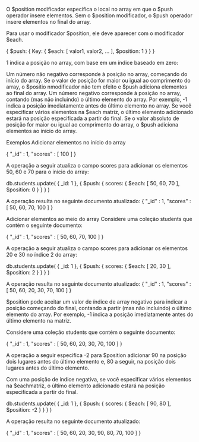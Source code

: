 O $position modificador especifica o local no array em que o $push operador insere elementos. Sem o $position modificador, o $push operador insere elementos no final do array. 
<p>
Para usar o modificador $position, ele deve aparecer com o modificador $each.
<p>
{
  $push: {
    Key: {
       $each: [ valor1, valor2, ... ],
       $position: 1
    }
  }
}
<p>
1 indica a posição no array, com base em um índice baseado em zero:
<p>
Um número não negativo corresponde à posição no array, começando do início do array. Se o valor de posição for maior ou igual ao comprimento do array, o $positio nmodificador não tem efeito e $push adiciona elementos ao final do array.
Um número negativo corresponde à posição no array, contando (mas não incluindo) o último elemento do array. Por exemplo, -1 indica a posição imediatamente antes do último elemento no array. Se você especificar vários elementos na $each matriz, o último elemento adicionado estará na posição especificada a partir do final. Se o valor absoluto de posição for maior ou igual ao comprimento do array, o $push adiciona elementos ao início do array.
<p>
Exemplos 
Adicionar elementos no início do array
<p>
{ "_id" : 1, "scores" : [ 100 ] }
<p>
A operação a seguir atualiza o campo scores para adicionar os elementos 50, 60 e 70 para o início do array:
<p>
db.students.update(
   { _id: 1 },
   {
     $push: {
        scores: {
           $each: [ 50, 60, 70 ],
           $position: 0
        }
     }
   }
)
<p>
A operação resulta no seguinte documento atualizado:
{ "_id" : 1, "scores" : [  50,  60,  70,  100 ] }
<p>
Adicionar elementos ao meio do array 
Considere uma coleção students que contém o seguinte documento:
<p>
{ "_id" : 1, "scores" : [  50,  60,  70,  100 ] }
<p>
A operação a seguir atualiza o campo scores para adicionar os elementos 20 e 30 no índice 2 do array:
<p>
db.students.update(
   { _id: 1 },
   {
     $push: {
        scores: {
           $each: [ 20, 30 ],
           $position: 2
        }
     }
   }
)
<p>
A operação resulta no seguinte documento atualizado:
{ "_id" : 1, "scores" : [  50,  60,  20,  30,  70,  100 ] }
<p>
$position pode aceitar um valor de índice de array negativo para indicar a posição começando do final, contando a partir (mas não incluindo) o último elemento do array. Por exemplo, -1 indica a posição imediatamente antes do último elemento na matriz.
<p>
Considere uma coleção students que contém o seguinte documento:
<p>
{ "_id" : 1, "scores" : [  50,  60,  20,  30,  70,  100 ] }
<p>
A operação a seguir especifica -2 para $position adicionar 90 na posição dois lugares antes do último elemento e, 80 a seguir, na posição dois lugares antes do último elemento.
<p>
Com uma posição de índice negativa, se você especificar vários elementos na $eachmatriz, o último elemento adicionado estará na posição especificada a partir do final.
<p>
db.students.update(
   { _id: 1 },
   {
     $push: {
        scores: {
           $each: [ 90, 80 ],
           $position: -2
        }
     }
   }
)
<p>
A operação resulta no seguinte documento atualizado:
<p>
{ "_id" : 1, "scores" : [ 50, 60, 20, 30, 90, 80, 70, 100 ] }